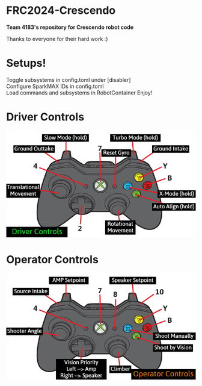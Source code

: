 # FRC2024-Crescendo
**Team 4183's repository for Crescendo robot code**

Thanks to everyone for their hard work :)

# Setups!
Toggle subsystems in config.toml under [disabler]
<br> Configure SparkMAX IDs in config.toml 
<br> Load commands and subsystems in RobotContainer
Enjoy!

# Driver Controls
![Driver Controls](readmeResources/drivercontrols.png?raw=true "Driver Controls")

# Operator Controls
![Operator Controls](readmeResources/operatorcontrols.png?raw=true "Operator Controls")
